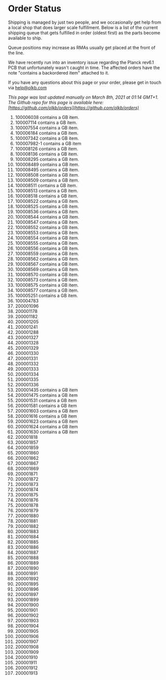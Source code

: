 # Order Status

Shipping is managed by just two people, and we occasionally get help from a local shop that does larger scale fulfillment. Below is a list of the current shipping queue that gets fulfilled in order (oldest first) as the parts become available to ship.

Queue positions may increase as RMAs usually get placed at the front of the line.

We have recently run into an inventory issue regarding the Planck rev6.1 PCB that unfortunately wasn't caught in time. The affected orders have the note "contains a backordered item" attached to it.

If you have any questions about this page or your order, please get in touch via help@olkb.com

*This page was last updated manually on March 8th, 2021 at 01:14 GMT+1. The Github repo for this page is available here: [https://github.com/olkb/orders](https://github.com/olkb/orders)*

 1. 100006038 contains a GB item.
 2. 100007114 contains a GB item.
 3. 100007554 contains a GB item.
 4. 100006184 contains a GB item.
 5. 100007342 contains a GB item.
 6. 100007982-1 contains a GB item
 7. 100008126 contains a GB item.
 8. 100008136 contains a GB item.
 9. 100008295 contains a GB item.
 10. 100008489 contains a GB item.
 11. 100008495 contains a GB item.
 12. 100008508 contains a GB item.
 13. 100008509 contains a GB item.
 14. 100008511 contains a GB item.
 15. 100008513 contains a GB item.
 16. 100008518 contains a GB item.
 17. 100008522 contains a GB item.
 18. 100008525 contains a GB item.
 19. 100008536 contains a GB item.
 20. 100008544 contains a GB item.
 21. 100008547 contains a GB item.
 22. 100008552 contains a GB item.
 23. 100008553 contains a GB item.
 24. 100008554 contains a GB item.
 25. 100008555 contains a GB item.
 26. 100008556 contains a GB item.
 27. 100008559 contains a GB item.
 28. 100008562 contains a GB item.
 29. 100008567 contains a GB item.
 30. 100008569 contains a GB item.
 31. 100008570 contains a GB item.
 32. 100008573 contains a GB item.
 33. 100008575 contains a GB item.
 34. 100008577 contains a GB item.
 35. 100005251 contains a GB item.
 36. 100004783
 37. 200001096
 38. 200001178
 39. 200001182
 40. 200001205
 41. 200001241
 42. 200001288
 43. 200001327
 44. 200001328
 45. 200001329
 46. 200001330
 47. 200001331
 48. 200001332
 49. 200001333
 50. 200001334
 51. 200001335
 52. 200001336
 53. 200001435 contains a GB item
 54. 200001475 contains a GB item
 55. 200001531 contains a GB item
 56. 200001581 contains a GB item
 57. 200001603 contains a GB item
 58. 200001616 contains a GB item
 59. 200001623 contains a GB item
 60. 200001624 contains a GB item
 61. 200001630 contains a GB item
 62. 200001818
 63. 200001857
 64. 200001859
 65. 200001860
 66. 200001862
 67. 200001867
 68. 200001869
 69. 200001871
 70. 200001872
 71. 200001873
 72. 200001874
 73. 200001875
 74. 200001876
 75. 200001878
 76. 200001879
 77. 200001880
 78. 200001881
 79. 200001882
 80. 200001883
 81. 200001884
 82. 200001885
 83. 200001886
 84. 200001887
 85. 200001888
 86. 200001889
 87. 200001890
 88. 200001891
 89. 200001892
 90. 200001895
 91. 200001896
 92. 200001897
 93. 200001899
 94. 200001900
 95. 200001901
 96. 200001902
 97. 200001903
 98. 200001904
 99. 200001905
 100. 200001906
 101. 200001907
 102. 200001908
 103. 200001909
 104. 200001910
 105. 200001911
 106. 200001912
 107. 200001913